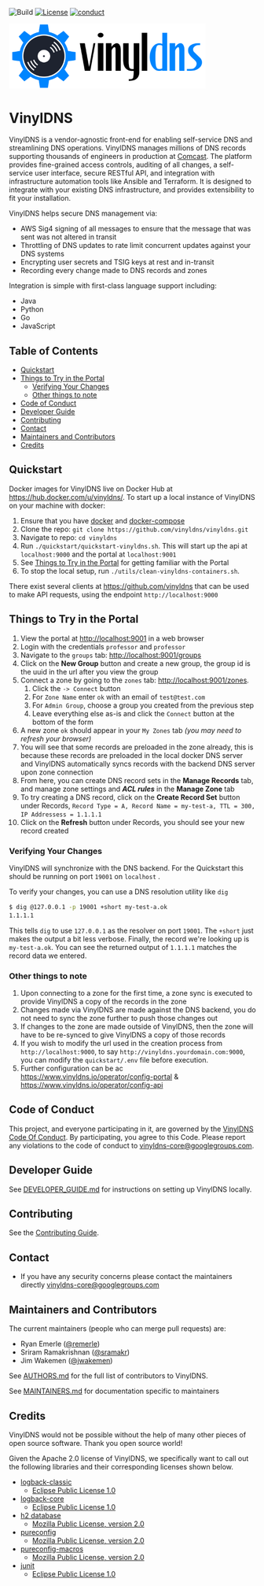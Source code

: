 ![Build](https://github.com/vinyldns/vinyldns/workflows/Continuous%20Integration/badge.svg)
[![License](https://img.shields.io/github/license/vinyldns/vinyldns)](https://github.com/vinyldns/vinyldns/blob/master/LICENSE)
[![conduct](https://img.shields.io/badge/%E2%9D%A4-code%20of%20conduct-blue.svg)](https://github.com/vinyldns/vinyldns/blob/master/CODE_OF_CONDUCT.md)

<p align="left">
  <a href="https://www.vinyldns.io/">
    <img
      alt="VinylDNS"
      src="img/vinyldns_optimized.svg"
      width="400"
    />
  </a>
</p>

# VinylDNS

VinylDNS is a vendor-agnostic front-end for enabling self-service DNS and streamlining DNS operations. VinylDNS manages
millions of DNS records supporting thousands of engineers in production at [Comcast](http://www.comcast.com). The
platform provides fine-grained access controls, auditing of all changes, a self-service user interface, secure RESTful
API, and integration with infrastructure automation tools like Ansible and Terraform. It is designed to integrate with
your existing DNS infrastructure, and provides extensibility to fit your installation.

VinylDNS helps secure DNS management via:

- AWS Sig4 signing of all messages to ensure that the message that was sent was not altered in transit
- Throttling of DNS updates to rate limit concurrent updates against your DNS systems
- Encrypting user secrets and TSIG keys at rest and in-transit
- Recording every change made to DNS records and zones

Integration is simple with first-class language support including:

- Java
- Python
- Go
- JavaScript

## Table of Contents

- [Quickstart](#quickstart)
- [Things to Try in the Portal](#things-to-try-in-the-portal)
  - [Verifying Your Changes](#verifying-your-changes)
  - [Other things to note](#other-things-to-note)
- [Code of Conduct](#code-of-conduct)
- [Developer Guide](#developer-guide)
- [Contributing](#contributing)
- [Contact](#contact)
- [Maintainers and Contributors](#maintainers-and-contributors)
- [Credits](#credits)

## Quickstart

Docker images for VinylDNS live on Docker Hub at <https://hub.docker.com/u/vinyldns/>. To start up a local instance of
VinylDNS on your machine with docker:

1. Ensure that you have [docker](https://docs.docker.com/install/)
   and [docker-compose](https://docs.docker.com/compose/install/)
1. Clone the repo: `git clone https://github.com/vinyldns/vinyldns.git`
1. Navigate to repo: `cd vinyldns`
1. Run `./quickstart/quickstart-vinyldns.sh`. This will start up the api at `localhost:9000` and the portal
   at `localhost:9001`
1. See [Things to Try in the Portal](#things-to-try-in-the-portal) for getting familiar with the Portal
1. To stop the local setup, run `./utils/clean-vinyldns-containers.sh`.

There exist several clients at <https://github.com/vinyldns> that can be used to make API requests, using the
endpoint `http://localhost:9000`

## Things to Try in the Portal

1. View the portal at <http://localhost:9001> in a web browser
2. Login with the credentials `professor` and `professor`
3. Navigate to the `groups` tab: <http://localhost:9001/groups>
4. Click on the **New Group** button and create a new group, the group id is the uuid in the url after you view the
   group
5. Connect a zone by going to the `zones` tab: <http://localhost:9001/zones>. 
   1. Click the `-> Connect` button 
   2. For `Zone Name` enter `ok` with an email of `test@test.com` 
   3. For `Admin Group`, choose a group you created from the previous step
   4. Leave everything else as-is and click the `Connect` button at the bottom of the form
6. A new zone `ok` should appear in your `My Zones` tab _(you may need to refresh your browser)_
7. You will see that some records are preloaded in the zone already, this is because these records are preloaded in the
   local docker DNS server and VinylDNS automatically syncs records with the backend DNS server upon zone connection
8. From here, you can create DNS record sets in the **Manage Records** tab, and manage zone settings and ***ACL rules***
   in the **Manage Zone** tab
9. To try creating a DNS record, click on the **Create Record Set** button under
   Records, `Record Type = A, Record Name = my-test-a, TTL = 300, IP Addressess = 1.1.1.1`
10. Click on the **Refresh** button under Records, you should see your new record created

### Verifying Your Changes

VinylDNS will synchronize with the DNS backend. For the Quickstart this should be running on port `19001` on `localhost`
.

To verify your changes, you can use a DNS resolution utility like `dig`

```bash
$ dig @127.0.0.1 -p 19001 +short my-test-a.ok
1.1.1.1
```

This tells `dig` to use `127.0.0.1` as the resolver on port `19001`. The `+short` just makes the output a bit less
verbose. Finally, the record we're looking up is `my-test-a.ok`. You can see the returned output of `1.1.1.1` matches
the record data we entered.

### Other things to note

1. Upon connecting to a zone for the first time, a zone sync is executed to provide VinylDNS a copy of the records in
   the zone
1. Changes made via VinylDNS are made against the DNS backend, you do not need to sync the zone further to push those
   changes out
1. If changes to the zone are made outside of VinylDNS, then the zone will have to be re-synced to give VinylDNS a copy
   of those records
1. If you wish to modify the url used in the creation process from `http://localhost:9000`, to
   say `http://vinyldns.yourdomain.com:9000`, you can modify the `quickstart/.env` file before execution.
1. Further configuration can be ac https://www.vinyldns.io/operator/config-portal
   & https://www.vinyldns.io/operator/config-api

## Code of Conduct

This project, and everyone participating in it, are governed by the [VinylDNS Code Of Conduct](CODE_OF_CONDUCT.md). By
participating, you agree to this Code. Please report any violations to the code of conduct to
[vinyldns-core@googlegroups.com](mailto:vinyldns-core@googlegroups.com).

## Developer Guide

See [DEVELOPER_GUIDE.md](DEVELOPER_GUIDE.md) for instructions on setting up VinylDNS locally.

## Contributing

See the [Contributing Guide](CONTRIBUTING.md).

## Contact

- If you have any security concerns please contact the maintainers directly [vinyldns-core@googlegroups.com](mailto:vinyldns-core@googlegroups.com)

## Maintainers and Contributors

The current maintainers (people who can merge pull requests) are:

- Ryan Emerle ([@remerle](https://github.com/remerle))
- Sriram Ramakrishnan ([@sramakr](https://github.com/sramakr))
- Jim Wakemen ([@jwakemen](https://github.com/jwakemen))

See [AUTHORS.md](AUTHORS.md) for the full list of contributors to VinylDNS.

See [MAINTAINERS.md](MAINTAINERS.md) for documentation specific to maintainers

## Credits

VinylDNS would not be possible without the help of many other pieces of open source software. Thank you open source
world!

Given the Apache 2.0 license of VinylDNS, we specifically want to call out the following libraries and their
corresponding licenses shown below.

- [logback-classic](https://github.com/qos-ch/logback)
  - [Eclipse Public License 1.0](https://www.eclipse.org/legal/epl-v10.html)
- [logback-core](https://github.com/qos-ch/logback)
  - [Eclipse Public License 1.0](https://www.eclipse.org/legal/epl-v10.html)
- [h2 database](http://h2database.com)
  - [Mozilla Public License, version 2.0](https://www.mozilla.org/MPL/2.0/)
- [pureconfig](https://github.com/pureconfig/pureconfig)
  - [Mozilla Public License, version 2.0](https://www.mozilla.org/MPL/2.0/)
- [pureconfig-macros](https://github.com/pureconfig/pureconfig)
  - [Mozilla Public License, version 2.0](https://www.mozilla.org/MPL/2.0/)
- [junit](https://junit.org/junit4/) 
  - [Eclipse Public License 1.0](https://www.eclipse.org/legal/epl-v10.html)
